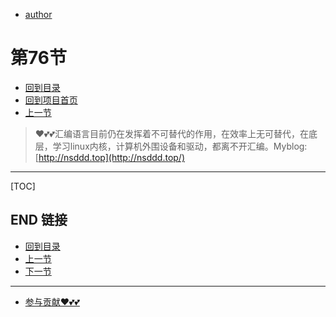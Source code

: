 + [author](https://github.com/3293172751)
# 第76节
+ [回到目录](../README.md)
+ [回到项目首页](../../README.md)
+ [上一节](75.md)
> ❤️💕💕汇编语言目前仍在发挥着不可替代的作用，在效率上无可替代，在底层，学习linux内核，计算机外围设备和驱动，都离不开汇编。Myblog:[http://nsddd.top](http://nsddd.top/)
---
[TOC]





## END 链接
+ [回到目录](../README.md)
+ [上一节](75.md)
+ [下一节](77.md)
---
+ [参与贡献❤️💕💕](https://github.com/3293172751/Block_Chain/blob/master/Git/git-contributor.md)